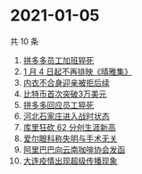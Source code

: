 # 2021-01-05

共 10 条

<!-- BEGIN ZHIHUSEARCH -->
<!-- 最后更新时间 Tue Jan 05 2021 08:31:20 GMT+0800 (CST) -->
1. [拼多多员工加班猝死](https://www.zhihu.com/search?q=拼多多猝死)
1. [1 月 4 日起不再排映《晴雅集》](https://www.zhihu.com/search?q=晴雅集)
1. [内衣不合身迎亲被拒后续](https://www.zhihu.com/search?q=迎亲被拒)
1. [比特币首次突破3万美元](https://www.zhihu.com/search?q=比特币)
1. [拼多多回应员工猝死](https://www.zhihu.com/search?q=拼多多回应)
1. [河北石家庄进入战时状态](https://www.zhihu.com/search?q=河北疫情)
1. [库里狂砍 62 分创生涯新高](https://www.zhihu.com/search?q=库里)
1. [爱尔眼科称失明与手术无关](https://www.zhihu.com/search?q=爱尔眼科)
1. [阿里巴巴向云南咖啡协会发函](https://www.zhihu.com/search?q=阿里巴巴)
1. [大连疫情出现超级传播现象](https://www.zhihu.com/search?q=大连疫情)
<!-- END ZHIHUSEARCH -->
